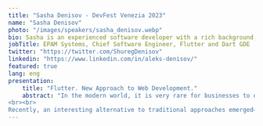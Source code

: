 ```yaml
---
title: "Sasha Denisov - DevFest Venezia 2023"
name: "Sasha Denisov"
photo: "/images/speakers/sasha_denisov.webp"
bio: Sasha is an experienced software developer with a rich background, in IT for more than 20 years. He worked with different stacks in backend, frontend and mobile fields, but since 2018 his main interest is Flutter. Sasha is a Chief Software Engineer and Head of Flutter Discipline in EPAM Systems. Also, he is Flutter and Dart GDE and Co-Organizer of Flutter Berlin community.
jobTitle: EPAM Systems, Chief Software Engineer, Flutter and Dart GDE
twitter: "https://twitter.com/ShuregDenisov"
linkedin: "https://www.linkedin.com/in/aleks-denisov/"
featured: true
lang: eng
presentation:
    title: "Flutter. New Approach to Web Development."
    abstract: "In the modern world, it is very rare for businesses to only require a website or only a mobile application. Typically, it is necessary to create both a website and a mobile application together. In such a situation, there is always a choice of which technologies to use. There are generally three options: developing separate web and native mobile applications, with the mobile development team handling the native app; building a web application for mobile devices, such as a PWA (Progressive Web App); or using a cross-platform solution that allows reusing the code between platforms.
<br><br>
Recently, an interesting alternative to traditional approaches emerged—a new framework by Google called Flutter. With Flutter, you can develop mobile, desktop, and web applications. However, the approach used in Flutter for Web differs significantly from traditional web application development. So, can we consider Flutter applications for the web as web applications?"
---
```

